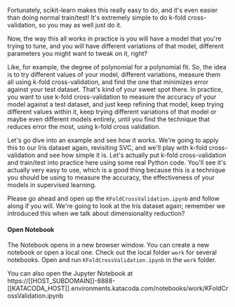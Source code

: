 Fortunately, scikit-learn makes this really easy to do, and it's even easier than doing normal train/test! It's extremely simple to do k-fold cross-validation, so you may as well just do it.

Now, the way this all works in practice is you will have a model that you're trying to tune, and you will have different variations of that model, different parameters you might want to tweak on it, right?

Like, for example, the degree of polynomial for a polynomial fit. So, the idea is to try different values of your model, different variations, measure them all using k-fold cross-validation, and find the one that minimizes error against your test dataset. That's kind of your sweet spot there. In practice, you want to use k-fold cross-validation to measure the accuracy of your model against a test dataset, and just keep refining that model, keep trying different values within it, keep trying different variations of that model or maybe even different models entirely, until you find the technique that reduces error the most, using k-fold cross validation.

Let's go dive into an example and see how it works. We're going to apply this to our Iris dataset again, revisiting SVC, and we'll play with k-fold cross-validation and see how simple it is. Let's actually put k-fold cross-validation and train/test into practice here using some real Python code. You'll see it's actually very easy to use, which is a good thing because this is a technique you should be using to measure the accuracy, the effectiveness of your models in supervised learning.

Please go ahead and open up the `KFoldCrossValidation.ipynb` and follow along if you will. We're going to look at the Iris dataset again; remember we introduced this when we talk about dimensionality reduction?

#### Open Notebook
The Notebook opens in a new browser window. You can create a new notebook or open a local one. Check out the local folder `work` for several notebooks. Open and run `KFoldCrossValidation.ipynb` in the `work` folder.

You can also open the Jupyter Notebook at https://[[HOST_SUBDOMAIN]]-8888-[[KATACODA_HOST]].environments.katacoda.com/notebooks/work/KFoldCrossValidation.ipynb

